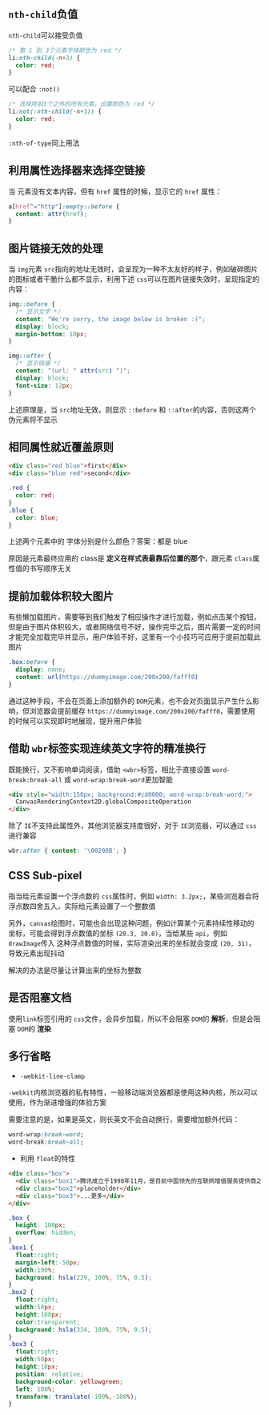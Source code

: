 ## `nth-child`负值

`nth-child`可以接受负值
```css
/* 第 1 到 3个元素字体颜色为 red */
li:nth-child(-n+3) {
  color: red;
}
```

可以配合 `:not()`
```css
/* 选择除前3个之外的所有元素，设置颜色为 red */
li:not(:nth-child(-n+3)) {
  color: red;
}
```

`:nth-of-type`同上用法

## 利用属性选择器来选择空链接

当 <a> 元素没有文本内容，但有 `href` 属性的时候，显示它的 `href` 属性：
```css
a[href^="http"]:empty::before {
  content: attr(href);
}
```

## 图片链接无效的处理

当 `img`元素 `src`指向的地址无效时，会呈现为一种不太友好的样子，例如破碎图片的图标或者干脆什么都不显示，利用下述 `css`可以在图片链接失效时，呈现指定的内容：
```css
img::before {
  /* 显示文字 */
  content: "We're sorry, the image below is broken :(";
  display: block;
  margin-bottom: 10px;
}

img::after {
  /* 显示链接 */
  content: "(url: " attr(src) ")";
  display: block;
  font-size: 12px;
}
```

上述原理是，当 `src`地址无效，则显示 `::before` 和 `::after`的内容，否则这两个伪元素将不显示

## 相同属性就近覆盖原则

```html
<div class="red blue">first</div>
<div class="blue red">second</div>
```
```css
.red {
  color: red;
}
.blue {
  color: blue;
}
```

上述两个元素中的 字体分别是什么颜色？答案：都是 blue

原因是元素最终应用的 class是 **定义在样式表最靠后位置的那个**，跟元素 `class`属性值的书写顺序无关

## 提前加载体积较大图片

有些懒加载图片，需要等到我们触发了相应操作才进行加载，例如点击某个按钮，但是由于图片体积较大，或者网络信号不好，操作完毕之后，图片需要一定的时间才能完全加载完毕并显示，用户体验不好，这里有一个小技巧可应用于提前加载此图片

```css
.box:before {
  display: none;
  content: url(https://dummyimage.com/200x200/fafff0)
}
```

通过这种手段，不会在页面上添加额外的 `DOM`元素，也不会对页面显示产生什么影响，但浏览器会提前缓存 `https://dummyimage.com/200x200/fafff0`，需要使用的时候可以实现即时地展现，提升用户体验

## 借助 `wbr`标签实现连续英文字符的精准换行

既能换行，又不影响单词阅读，借助 `<wbr>`标签，相比于直接设置 `word-break:break-all` 或 `word-wrap:break-word`更加智能

```html
<div style="width:150px; background:#cd0000; word-wrap:break-word;">
  CanvasRenderingContext2D.globalCompositeOperation
</div>
```

除了 `IE`不支持此属性外，其他浏览器支持度很好，对于 `IE`浏览器，可以通过 `css`进行兼容
```css
wbr:after { content: '\00200B'; }
```

## CSS Sub-pixel

指当给元素设置一个浮点数的 `css`属性时，例如 `width: 3.2px;`，某些浏览器会将浮点数四舍五入，实际给元素设置了一个整数值

另外，`canvas`绘图时，可能也会出现这种问题，例如计算某个元素持续性移动的坐标，可能会得到浮点数值的坐标 `(20.3, 30.8)`，当给某些 `api`，例如 `drawImage`传入 这种浮点数值的时候，实际渲染出来的坐标就会变成 `(20, 31)`，导致元素出现抖动

解决的办法是尽量让计算出来的坐标为整数

## 是否阻塞文档

使用`link`标签引用的  `css`文件，会异步加载，所以不会阻塞 `DOM`的 **解析**，但是会阻塞 `DOM`的 **渲染**

## 多行省略

- `-webkit-line-clamp`

`-webkit`内核浏览器的私有特性，一般移动端浏览器都是使用这种内核，所以可以使用，作为渐进增强的体验方案

需要注意的是，如果是英文，则长英文不会自动换行，需要增加额外代码：
```css
word-wrap:break-word;
word-break:break-all;
```

- 利用 `float`的特性

```html
<div class="box">
  <div class="box1">腾讯成立于1998年11月，是目前中国领先的互联网增值服务提供商之一。成立10多年来，腾讯一直秉承“一切以用户价值为依归”的经营理念，为亿级海量用户提供稳定优质的各类服务，始终处于稳健发展状态。2004年6月16日，腾讯控股有限公司在香港联交所主板公开上市(股票代号700)。</div>
  <div class="box2">placeholder</div>
  <div class="box3">...更多</div>
</div>
```

```css
.box {
  height: 108px;
  overflow: hidden;
}
.box1 {
  float:right;
  margin-left:-50px;
  width:100%;
  background: hsla(229, 100%, 75%, 0.5);
}
.box2 {
  float:right;
  width:50px;
  height:108px;
  color:transparent;
  background: hsla(334, 100%, 75%, 0.5);
}
.box3 {
  float:right;
  width:50px;
  height:18px;
  position: relative;
  background-color: yellowgreen;
  left: 100%;
  transform: translate(-100%,-100%);
}

```
